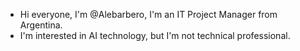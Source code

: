 - Hi everyone, I'm @Alebarbero, I'm an IT Project Manager from Argentina.
- I'm interested in AI technology, but I'm not technical professional.


<!---
Alebarbero/Alebarbero is a ✨ special ✨ repository because its `README.md` (this file) appears on your GitHub profile.
You can click the Preview link to take a look at your changes.
--->

